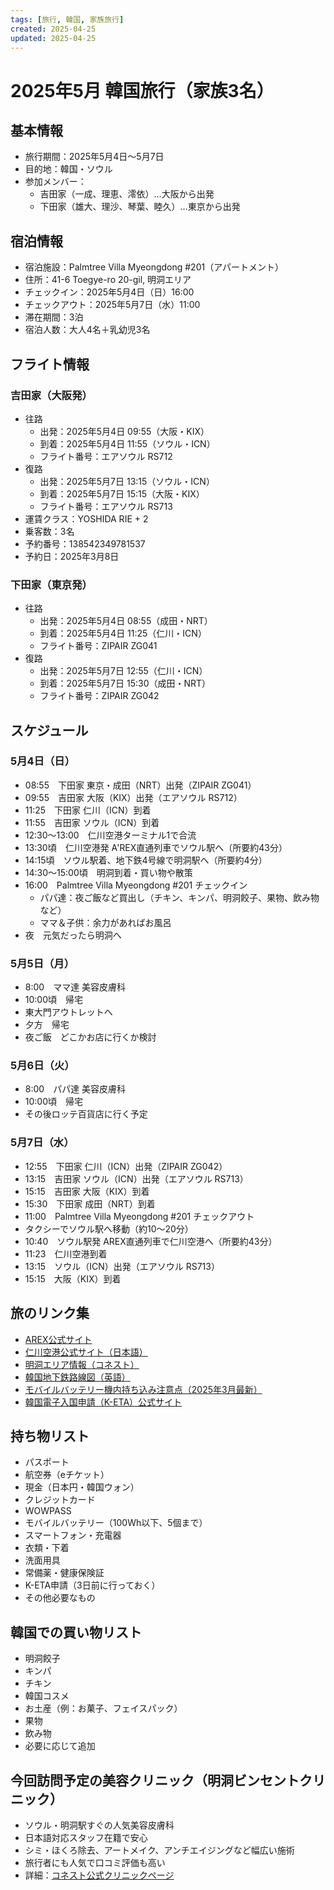 ```yaml
---
tags: [旅行, 韓国, 家族旅行]
created: 2025-04-25
updated: 2025-04-25
---
```


# 2025年5月 韓国旅行（家族3名）

## 基本情報
- 旅行期間：2025年5月4日〜5月7日
- 目的地：韓国・ソウル
- 参加メンバー：
  - 吉田家（一成、理恵、澪依）…大阪から出発
  - 下田家（雄大、理沙、琴葉、睦久）…東京から出発

## 宿泊情報
- 宿泊施設：Palmtree Villa Myeongdong #201（アパートメント）
- 住所：41-6 Toegye-ro 20-gil, 明洞エリア
- チェックイン：2025年5月4日（日）16:00
- チェックアウト：2025年5月7日（水）11:00
- 滞在期間：3泊
- 宿泊人数：大人4名＋乳幼児3名

## フライト情報

### 吉田家（大阪発）
- 往路
  - 出発：2025年5月4日 09:55（大阪・KIX）
  - 到着：2025年5月4日 11:55（ソウル・ICN）
  - フライト番号：エアソウル RS712
- 復路
  - 出発：2025年5月7日 13:15（ソウル・ICN）
  - 到着：2025年5月7日 15:15（大阪・KIX）
  - フライト番号：エアソウル RS713
- 運賃クラス：YOSHIDA RIE + 2
- 乗客数：3名
- 予約番号：138542349781537
- 予約日：2025年3月8日

### 下田家（東京発）
- 往路
  - 出発：2025年5月4日 08:55（成田・NRT）
  - 到着：2025年5月4日 11:25（仁川・ICN）
  - フライト番号：ZIPAIR ZG041
- 復路
  - 出発：2025年5月7日 12:55（仁川・ICN）
  - 到着：2025年5月7日 15:30（成田・NRT）
  - フライト番号：ZIPAIR ZG042
## スケジュール

### 5月4日（日）
- 08:55　下田家 東京・成田（NRT）出発（ZIPAIR ZG041）
- 09:55　吉田家 大阪（KIX）出発（エアソウル RS712）
- 11:25　下田家 仁川（ICN）到着
- 11:55　吉田家 ソウル（ICN）到着
- 12:30〜13:00　仁川空港ターミナル1で合流
- 13:30頃　仁川空港発 A'REX直通列車でソウル駅へ（所要約43分）
- 14:15頃　ソウル駅着、地下鉄4号線で明洞駅へ（所要約4分）
- 14:30〜15:00頃　明洞到着・買い物や散策
- 16:00　Palmtree Villa Myeongdong #201 チェックイン
  - パパ達：夜ご飯など買出し（チキン、キンパ、明洞餃子、果物、飲み物など）
  - ママ＆子供：余力があればお風呂
- 夜　元気だったら明洞へ

### 5月5日（月）
- 8:00　ママ達 美容皮膚科
- 10:00頃　帰宅
- 東大門アウトレットへ
- 夕方　帰宅
- 夜ご飯　どこかお店に行くか検討

### 5月6日（火）
- 8:00　パパ達 美容皮膚科
- 10:00頃　帰宅
- その後ロッテ百貨店に行く予定

### 5月7日（水）
- 12:55　下田家 仁川（ICN）出発（ZIPAIR ZG042）
- 13:15　吉田家 ソウル（ICN）出発（エアソウル RS713）
- 15:15　吉田家 大阪（KIX）到着
- 15:30　下田家 成田（NRT）到着
- 11:00　Palmtree Villa Myeongdong #201 チェックアウト
- タクシーでソウル駅へ移動（約10〜20分）
- 10:40　ソウル駅発 AREX直通列車で仁川空港へ（所要約43分）
- 11:23　仁川空港到着
- 13:15　ソウル（ICN）出発（エアソウル RS713）
- 15:15　大阪（KIX）到着


## 旅のリンク集
- [AREX公式サイト](https://www.arex.co.kr/main.do)
- [仁川空港公式サイト（日本語）](https://www.airport.kr/ap/ja/index.do)
- [明洞エリア情報（コネスト）](https://www.konest.com/contents/area_mise_detail.html?id=1)
- [韓国地下鉄路線図（英語）](https://www.seoulmetro.co.kr/en/page.do?menuIdx=355)
- [モバイルバッテリー機内持ち込み注意点（2025年3月最新）](https://tantoonni-log.com/korea-mobile-battery/)
- [韓国電子入国申請（K-ETA）公式サイト](https://www.k-eta.go.kr/portal/newapply/index.do?locale=JP)

## 持ち物リスト
- パスポート
- 航空券（eチケット）
- 現金（日本円・韓国ウォン）
- クレジットカード
- WOWPASS
- モバイルバッテリー（100Wh以下、5個まで）
- スマートフォン・充電器
- 衣類・下着
- 洗面用具
- 常備薬・健康保険証
- K-ETA申請（3日前に行っておく）
- その他必要なもの

## 韓国での買い物リスト
- 明洞餃子
- キンパ
- チキン
- 韓国コスメ
- お土産（例：お菓子、フェイスパック）
- 果物
- 飲み物
- 必要に応じて追加

## 今回訪問予定の美容クリニック（明洞ビンセントクリニック）
- ソウル・明洞駅すぐの人気美容皮膚科
- 日本語対応スタッフ在籍で安心
- シミ・ほくろ除去、アートメイク、アンチエイジングなど幅広い施術
- 旅行者にも人気で口コミ評価も高い
- 詳細：[コネスト公式クリニックページ](https://www.konest.com/contents/clinic_mise_detail.html?id=31341)
